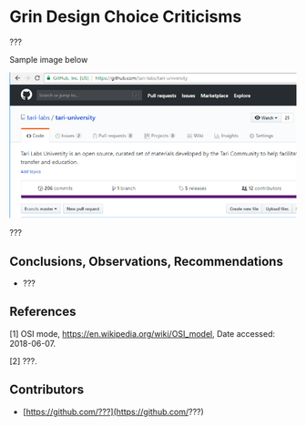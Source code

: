 # Grin Design Choice Criticisms

???

Sample image below

![sample](sources/sample.PNG)



???


## Conclusions, Observations, Recommendations

- ???

## References

[1] OSI mode, https://en.wikipedia.org/wiki/OSI_model, Date accessed: 2018-06-07.

[2] ???.



## Contributors

- [https://github.com/???](https://github.com/???)
